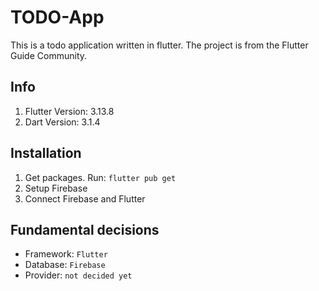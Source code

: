 # TODO-App
This is a todo application written in flutter. The project is from the Flutter Guide Community.

## Info
1. Flutter Version: 3.13.8
2. Dart Version: 3.1.4

## Installation
1. Get packages. 
Run: ```flutter pub get```
2. Setup Firebase
3. Connect Firebase and Flutter

## Fundamental decisions
- Framework: `Flutter`
- Database: `Firebase`
- Provider: `not decided yet`